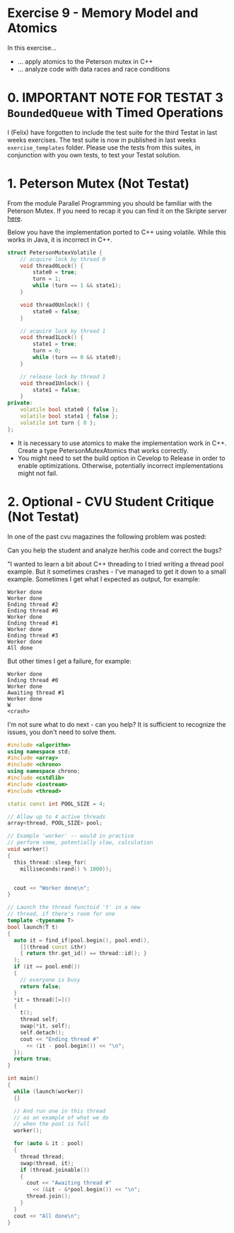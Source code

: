 # Exercise 9 - Memory Model and Atomics

In this exercise...

* ... apply atomics to the Peterson mutex in C++
* ... analyze code with data races and race conditions


# 0. IMPORTANT NOTE FOR TESTAT 3 `BoundedQueue` with Timed Operations

I (Felix) have forgotten to include the test suite for the third Testat in last weeks exercises.
The test suite is now in published in last weeks `exercise_templates` folder.
Please use the tests from this suites, in conjunction with you own tests, to test your Testat solution.

# 1. Peterson Mutex (Not Testat)
From the module Parallel Programming you should be familiar with the Peterson Mutex. If you need to recap it you can find it on the Skripte server [here](https://skripte.hsr.ch/Informatik/Fachbereich/Parallele_Programmierung/ParProg/Uebungen/09_Memory_Models_TESTAT2/).

Below you have the implementation ported to C++ using volatile. While this works in Java, it is incorrect in C++. 

```cpp
struct PetersonMutexVolatile {
    // acquire lock by thread 0
    void thread0Lock() {
        state0 = true;
        turn = 1;
        while (turn == 1 && state1);
    }

    void thread0Unlock() {
        state0 = false;
    }

    // acquire lock by thread 1
    void thread1Lock() {
        state1 = true;
        turn = 0;
        while (turn == 0 && state0);
    }

    // release lock by thread 1
    void thread1Unlock() {
        state1 = false;
    }
private:
    volatile bool state0 { false };
    volatile bool state1 { false };
    volatile int turn { 0 };
};
```

* It is necessary to use atomics to make the implementation work in C++. Create a type PetersonMutexAtomics that works correctly.
* You might need to set the build option in Cevelop to Release in order to enable optimizations. Otherwise, potentially incorrect implementations might not fail. 



# 2. Optional - CVU Student Critique (Not Testat)
In one of the past cvu magazines the following problem was posted:

Can you help the student and analyze her/his code and correct the bugs?

"I wanted to learn a bit about C++ threading to I tried writing a thread pool example. But it sometimes crashes - I've managed to get it down to a small example. Sometimes I get what I expected as output, for example: 
```
Worker done
Worker done
Ending thread #2
Ending thread #0
Worker done
Ending thread #1
Worker done
Ending thread #3
Worker done
All done
```

But other times I get a failure, for example:

```
Worker done
Ending thread #0
Worker done
Awaiting thread #1
Worker done
W
<crash>
```

I'm not sure what to do next - can you help? It is sufficient to recognize the issues, you don't need to solve them.

```cpp
#include <algorithm>
using namespace std;
#include <array>
#include <chrono>
using namespace chrono;
#include <cstdlib>
#include <iostream>
#include <thread>

static const int POOL_SIZE = 4;

// Allow up to 4 active threads
array<thread, POOL_SIZE> pool;

// Example 'worker' -- would in practice
// perform some, potentially slow, calculation
void worker()
{
  this_thread::sleep_for(
    milliseconds(rand() % 1000));


  cout << "Worker done\n";
}

// Launch the thread functoid 't' in a new
// thread, if there's room for one
template <typename T>
bool launch(T t)
{
  auto it = find_if(pool.begin(), pool.end(),
    [](thread const &thr)
    { return thr.get_id() == thread::id(); }
  );
  if (it == pool.end())
  {
    // everyone is busy
    return false;
  }
  *it = thread([=]()
  {
    t();
    thread self;
    swap(*it, self);
    self.detach();
    cout << "Ending thread #"
      << (it - pool.begin()) << "\n";
  });
  return true;
}

int main()
{
  while (launch(worker))
  {}

  // And run one in this thread
  // as an example of what we do
  // when the pool is full
  worker();

  for (auto & it : pool)
  {
    thread thread;
    swap(thread, it);
    if (thread.joinable())
    {
      cout << "Awaiting thread #"
        << (&it - &*pool.begin()) << "\n";
      thread.join();
    }
  }
  cout << "All done\n";
}
```
